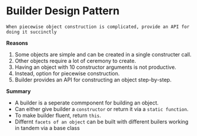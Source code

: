 # Builder Design Pattern
`When piecewise object construction is complicated, provide an API for doing it succinctly`

**Reasons**
1. Some objects are simple and can be created in a single constructer call.
2. Other objects require a lot of ceremony to create.
3. Having an object with 10 constructor arguments is not productive.
4. Instead, option for piecewise construction.
5. Builder provides an API for constructing an object step-by-step.

**Summary**
- A builder is a seperate commponent for building an object.
- Can either give builder a `constructor` or return it via a `static function`.
- To make builder fluent, return `this`.
- Differnt `facets of an object` can be built with different builers working in tandem via a base class
